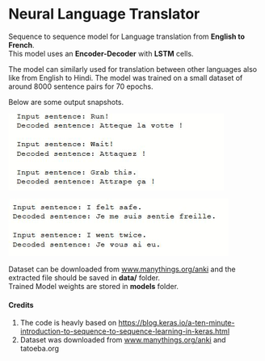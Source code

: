 # Neural Language Translator
Sequence to sequence model for Language translation from **English to French**.<br>
This model uses an **Encoder-Decoder** with **LSTM** cells.

The model can similarly used for translation between other languages also like from English to Hindi.
The model was trained on a small dataset of around 8000 sentence pairs for 70 epochs.

Below are some output snapshots.<br>

![1](images/1.JPG)<br>

![2](images/2.JPG)

Dataset can be downloaded from www.manythings.org/anki and the extracted file should be saved in **data/** folder.<br>
Trained Model weights are stored in **models** folder.


#### Credits
1. The code is heavly based on 
https://blog.keras.io/a-ten-minute-introduction-to-sequence-to-sequence-learning-in-keras.html
2. Dataset was downloaded from www.manythings.org/anki and tatoeba.org
